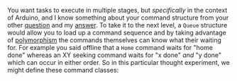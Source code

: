 You want tasks to execute in multiple stages, but _specifically_ in the context of Arduino, and I know something about your command structure from your other [question]() and my [answer](). To take it to the next level, a `Queue` structure would allow you to load up a command sequence and by taking advantage of [polymorphism](https://learn.microsoft.com/en-us/dotnet/csharp/fundamentals/object-oriented/polymorphism) the commands themselves can know what their waiting for. For example you said offline that a `Home` command waits for "home done" whereas an XY seeking command waits for "x done" _and_ "y done" which can occur in either order. So in this particular thought experiment, we might define these command classes:



